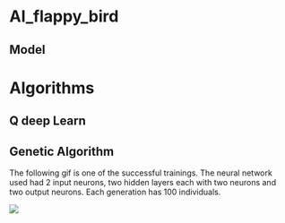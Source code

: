 # AI_flappy_bird

## Model

# Algorithms

## Q deep Learn

## Genetic Algorithm
The following gif is one of the successful trainings. The neural network used had 2 input neurons, two hidden layers each with two neurons and two output neurons. Each generation has 100 individuals.

<img src="images/flappy_bird-traint.gif"/>
